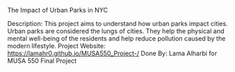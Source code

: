 The Impact of Urban Parks in NYC

Description: This project aims to understand how urban parks impact cities. Urban parks are considered the lungs of cities. They help the physical and mental well-being of the residents and help reduce pollution caused by the modern lifestyle.
Project Website: https://lamahr0.github.io/MUSA550_Project-/ 
Done By: Lama Alharbi for MUSA 550 Final Project
